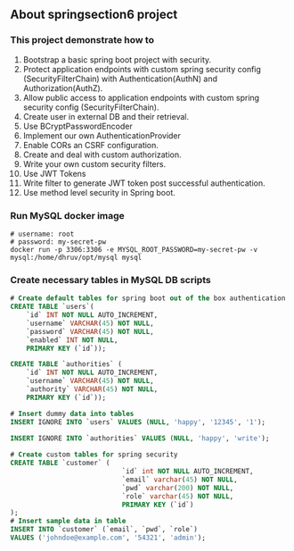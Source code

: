 ## About springsection6 project
### This project demonstrate how to
1. Bootstrap a basic spring boot project with security.
2. Protect application endpoints with custom spring security config (SecurityFilterChain) 
with Authentication(AuthN) and Authorization(AuthZ).
3. Allow public access to application endpoints with custom spring security config (SecurityFilterChain).
4. Create user in external DB and their retrieval.
5. Use BCryptPasswordEncoder
6. Implement our own AuthenticationProvider
7. Enable CORs an CSRF configuration.
8. Create and deal with custom authorization.
9. Write your own custom security filters.
10. Use JWT Tokens
11. Write filter to generate JWT token post successful authentication.
12. Use method level security in Spring boot.

### Run MySQL docker image
```shell
# username: root
# password: my-secret-pw
docker run -p 3306:3306 -e MYSQL_ROOT_PASSWORD=my-secret-pw -v mysql:/home/dhruv/opt/mysql mysql
```

### Create necessary tables in MySQL DB scripts
```sql
# Create default tables for spring boot out of the box authentication
CREATE TABLE `users`(
    `id` INT NOT NULL AUTO_INCREMENT,
    `username` VARCHAR(45) NOT NULL,
    `password` VARCHAR(45) NOT NULL,
    `enabled` INT NOT NULL,
    PRIMARY KEY (`id`));

CREATE TABLE `authorities` (
    `id` INT NOT NULL AUTO_INCREMENT,
    `username` VARCHAR(45) NOT NULL,
    `authority` VARCHAR(45) NOT NULL,
    PRIMARY KEY (`id`));

# Insert dummy data into tables
INSERT IGNORE INTO `users` VALUES (NULL, 'happy', '12345', '1');
    
INSERT IGNORE INTO `authorities` VALUES (NULL, 'happy', 'write');

# Create custom tables for spring security
CREATE TABLE `customer` (
                            `id` int NOT NULL AUTO_INCREMENT,
                            `email` varchar(45) NOT NULL,
                            `pwd` varchar(200) NOT NULL,
                            `role` varchar(45) NOT NULL,
                            PRIMARY KEY (`id`)
);
# Insert sample data in table
INSERT INTO `customer` (`email`, `pwd`, `role`)
VALUES ('johndoe@example.com', '54321', 'admin');
```